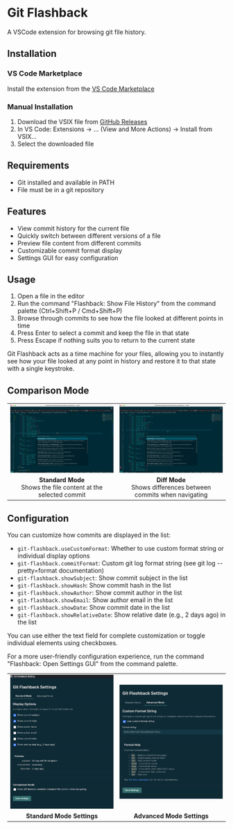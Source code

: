 # Git Flashback

A VSCode extension for browsing git file history.

## Installation

### VS Code Marketplace
Install the extension from the [VS Code Marketplace](https://marketplace.visualstudio.com/items?itemName=noma4i.git-flashback)

### Manual Installation
1. Download the VSIX file from [GitHub Releases](https://github.com/noma4i/vscode-flashback/releases)
2. In VS Code: Extensions → ... (View and More Actions) → Install from VSIX...
3. Select the downloaded file

## Requirements

- Git installed and available in PATH
- File must be in a git repository

## Features

- View commit history for the current file
- Quickly switch between different versions of a file
- Preview file content from different commits
- Customizable commit format display
- Settings GUI for easy configuration

## Usage

1. Open a file in the editor
2. Run the command "Flashback: Show File History" from the command palette (Ctrl+Shift+P / Cmd+Shift+P)
3. Browse through commits to see how the file looked at different points in time
4. Press Enter to select a commit and keep the file in that state
5. Press Escape if nothing suits you to return to the current state

Git Flashback acts as a time machine for your files, allowing you to instantly see how your file looked at any point in history and restore it to that state with a single keystroke.
## Comparison Mode
<table>
  <tr>
    <td width="50%"><img src="images/full_mode.gif" alt="Standard Mode" /></td>
    <td width="50%"><img src="images/diff_mode.gif" alt="Diff Mode" /></td>
  </tr>
  <tr>
    <td align="center"><b>Standard Mode</b><br>Shows the file content at the selected commit</td>
    <td align="center"><b>Diff Mode</b><br>Shows differences between commits when navigating</td>
  </tr>
</table>

## Configuration

You can customize how commits are displayed in the list:

- `git-flashback.useCustomFormat`: Whether to use custom format string or individual display options
- `git-flashback.commitFormat`: Custom git log format string (see git log --pretty=format documentation)
- `git-flashback.showSubject`: Show commit subject in the list
- `git-flashback.showHash`: Show commit hash in the list
- `git-flashback.showAuthor`: Show commit author in the list
- `git-flashback.showEmail`: Show author email in the list
- `git-flashback.showDate`: Show commit date in the list
- `git-flashback.showRelativeDate`: Show relative date (e.g., 2 days ago) in the list

You can use either the text field for complete customization or toggle individual elements using checkboxes.

For a more user-friendly configuration experience, run the command "Flashback: Open Settings GUI" from the command palette.

<table>
  <tr>
    <td width="50%"><img src="images/standard_mode.png" alt="Standard Mode Settings" /></td>
    <td width="50%"><img src="images/advanced_mode.png" alt="Advanced Mode Settings" /></td>
  </tr>
  <tr>
    <td align="center"><b>Standard Mode Settings</b></td>
    <td align="center"><b>Advanced Mode Settings</b></td>
  </tr>
</table>
